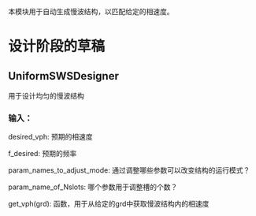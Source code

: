 本模块用于自动生成慢波结构，以匹配给定的相速度。

# 设计阶段的草稿
## UniformSWSDesigner
用于设计均匀的慢波结构
### 输入：
desired_vph: 预期的相速度

f_desired: 预期的频率

param_names_to_adjust_mode: 通过调整哪些参数可以改变结构的运行模式？

param_name_of_Nslots: 哪个参数用于调整槽的个数？

get_vph(grd): 函数，用于从给定的grd中获取慢波结构内的相速度




